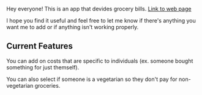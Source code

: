 Hey everyone! This is an app that devides grocery bills. [Link to web page](https://groceries.brightxu.com/)

I hope you find it useful and feel free to let me know if there's anything you want me to add or if anything isn't working properly.

## Current Features

You can add on costs that are specific to individuals (ex. someone bought something for just themself).

You can also select if someone is a vegetarian so they don't pay for non-vegetarian groceries.
